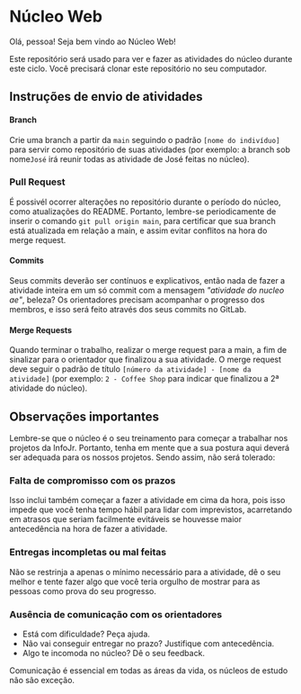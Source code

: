 # Núcleo Web

Olá, pessoa! Seja bem vindo ao Núcleo Web!

Este repositório será usado para ver e fazer as atividades do núcleo durante este ciclo. Você precisará clonar este repositório no seu computador.

## Instruções de envio de atividades

#### Branch
Crie uma branch a partir da `main` seguindo o padrão `[nome do indivíduo]` para servir como repositório de suas atividades (por exemplo: a branch sob nome`José` irá reunir todas as atividade de José feitas no núcleo).

### Pull Request
É possivél ocorrer alterações no repositório durante o período do núcleo, como atualizações do README. Portanto, lembre-se periodicamente de inserir o comando `git pull origin main`, para certificar que sua branch está atualizada em relação a main, e assim evitar conflitos na hora do merge request.

#### Commits
Seus commits deverão ser contínuos e explicativos, então nada de fazer a atividade inteira em um só commit com a mensagem _"atividade do nucleo ae"_, beleza? Os orientadores precisam acompanhar o progresso dos membros, e isso será feito através dos seus commits no GitLab.

#### Merge Requests
Quando terminar o trabalho, realizar o merge request para a main, a fim de sinalizar para o orientador que finalizou a sua atividade. O merge request deve seguir o padrão de título `[número da atividade] - [nome da atividade]` (por exemplo: `2 - Coffee Shop` para indicar que finalizou a 2ª atividade do núcleo).

## Observações importantes

Lembre-se que o núcleo é o seu treinamento para começar a trabalhar nos projetos da InfoJr. Portanto, tenha em mente que a sua postura aqui deverá ser adequada para os nossos projetos. Sendo assim, não será tolerado:

### Falta de compromisso com os prazos

Isso inclui também começar a fazer a atividade em cima da hora, pois isso impede que você tenha tempo hábil para lidar com imprevistos, acarretando em atrasos que seriam facilmente evitáveis se houvesse maior antecedência na hora de fazer a atividade.

### Entregas incompletas ou mal feitas

Não se restrinja a apenas o mínimo necessário para a atividade, dê o seu melhor e tente fazer algo que você teria orgulho de mostrar para as pessoas como prova do seu progresso.

### Ausência de comunicação com os orientadores

- Está com dificuldade? Peça ajuda.
- Não vai conseguir entregar no prazo? Justifique com antecedência.
- Algo te incomoda no núcleo? Dê o seu feedback.

Comunicação é essencial em todas as áreas da vida, os núcleos de estudo não são exceção.

